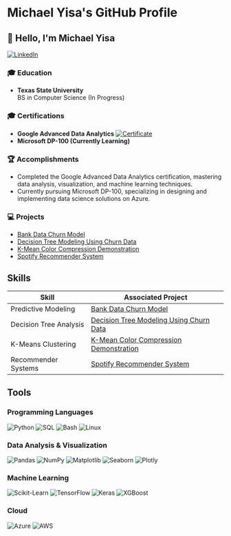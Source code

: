 # Michael Yisa's GitHub Profile


## 👋 Hello, I'm Michael Yisa

[![LinkedIn](https://img.shields.io/badge/LinkedIn-blue)](https://www.linkedin.com/in/michael-yisa-382a9b249)

### 🎓 Education
- **Texas State University**  
  BS in Computer Science (In Progress)

### 🎓 Certifications
- **Google Advanced Data Analytics** [![Certificate](https://img.shields.io/badge/View%20Certificate-green)](https://coursera.org/share/34704d953f1f256d88e56ed76d2f49a6)
- **Microsoft DP-100 (Currently Learning)**

### 🏆 Accomplishments
- Completed the Google Advanced Data Analytics certification, mastering data analysis, visualization, and machine learning techniques.
- Currently pursuing Microsoft DP-100, specializing in designing and implementing data science solutions on Azure.

### 💻 Projects
- [Bank Data Churn Model](https://github.com/mikeyisa/Bank-data-Churn-model)
- [Decision Tree Modeling Using Churn Data](https://github.com/mikeyisa/Decision-Tree-Modeling-using-churn-data)
- [K-Mean Color Compression Demonstration](https://github.com/mikeyisa/K-Mean-Color-Compression-Demonstration)
- [Spotify Recommender System](https://github.com/mikeyisa/Spotify-recommender-system)

## Skills
| Skill                                      | Associated Project                                                                                     |
|--------------------------------------------|--------------------------------------------------------------------------------------------------------|
| Predictive Modeling                        | [Bank Data Churn Model](https://github.com/mikeyisa/Bank-data-Churn-model)                             |
| Decision Tree Analysis                     | [Decision Tree Modeling Using Churn Data](https://github.com/mikeyisa/Decision-Tree-Modeling-using-churn-data) |
| K-Means Clustering                         | [K-Mean Color Compression Demonstration](https://github.com/mikeyisa/K-Mean-Color-Compression-Demonstration) |
| Recommender Systems                        | [Spotify Recommender System](https://github.com/mikeyisa/Spotify-recommender-system)                   |

## Tools

### Programming Languages
![Python](https://img.shields.io/badge/Python-3776AB?logo=python&logoColor=white)
![SQL](https://img.shields.io/badge/SQL-4479A1?logo=postgresql&logoColor=white)
![Bash](https://img.shields.io/badge/Bash-4EAA25?logo=gnu-bash&logoColor=white)
![Linux](https://img.shields.io/badge/Linux-FCC624?logo=linux&logoColor=white)

### Data Analysis & Visualization
![Pandas](https://img.shields.io/badge/Pandas-150458?logo=pandas&logoColor=white)
![NumPy](https://img.shields.io/badge/NumPy-013243?logo=numpy&logoColor=white)
![Matplotlib](https://img.shields.io/badge/Matplotlib-00BFFF?logo=matplotlib&logoColor=white)
![Seaborn](https://img.shields.io/badge/Seaborn-69b3a2?logo=seaborn&logoColor=white)
![Plotly](https://img.shields.io/badge/Plotly-3F4F75?logo=plotly&logoColor=white)

### Machine Learning
![Scikit-Learn](https://img.shields.io/badge/Scikit--Learn-F7931E?logo=scikit-learn&logoColor=white)
![TensorFlow](https://img.shields.io/badge/TensorFlow-FF6F00?logo=tensorflow&logoColor=white)
![Keras](https://img.shields.io/badge/Keras-D00000?logo=keras&logoColor=white)
![XGBoost](https://img.shields.io/badge/XGBoost-AA4A44?logo=xgboost&logoColor=white)

### Cloud
![Azure](https://img.shields.io/badge/Azure-0078D4?logo=microsoft-azure&logoColor=white)
![AWS](https://img.shields.io/badge/AWS-232F3E?logo=amazon-aws&logoColor=white)

